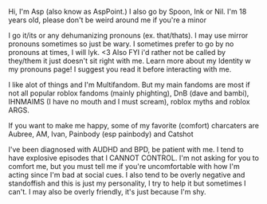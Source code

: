 Hi,
I'm Asp (also know as AspPoint.) I also go by Spoon, Ink or Nil. I'm 18 years old, please don't be weird around me if you're a minor

I go it/its or any dehumanizing pronouns (ex. that/thats). I may use mirror pronouns sometimes so just be wary. I sometimes prefer to go by no pronouns at times, I will lyk. <3 Also FYI i'd rather not be called by they/them it just doesn't sit right with me. Learn more about my Identity w my pronouns page! I suggest you read it before interacting with me.

I like alot of things and I'm Multifandom. But my main fandoms are most if not all popular roblox fandoms (mainly phighting), DnB (dave and bambi), IHNMAIMS (I have no mouth and I must scream), roblox myths and roblox ARGS.

If you want to make me happy, some of my favorite (comfort) charcaters are Aubree, AM, Ivan, Painbody (esp painbody) and Catshot

I've been diagnosed with AUDHD and BPD, be patient with me. I tend to have explosive episodes that I CANNOT CONTROL. I'm not asking for you to comfort me, but you must tell me if you're uncomfortable with how I'm acting since I'm bad at social cues. I also tend to be overly negative and standoffish and this is just my personality, I try to help it but sometimes I can't. I may also be overly friendly, it's just because I'm shy.


